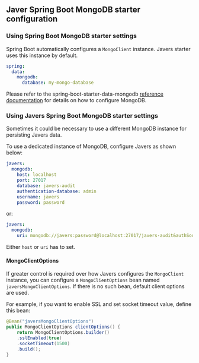 ## Javer Spring Boot MongoDB starter configuration

### Using Spring Boot MongoDB starter settings

Spring Boot automatically configures a `MongoClient` instance.
Javers starter uses this instance by default.

```yaml
spring:
  data:
    mongodb:
      database: my-mongo-database
```
Please refer to the spring-boot-starter-data-mongodb 
[reference documentation](https://docs.spring.io/spring-boot/docs/current/reference/html/boot-features-nosql.html#boot-features-mongodb) for details on how to configure MongoDB.

### Using Javers Spring Boot MongoDB starter settings

Sometimes it could be necessary to use a different MongoDB instance
for persisting Javers data.

To use a dedicated instance of MongoDB, configure Javers as shown below:

```yaml
javers:
  mongodb:
    host: localhost
    port: 27017
    database: javers-audit
    authentication-database: admin
    username: javers
    password: password
```

or:

```yaml
javers:
  mongodb:
    uri: mongodb://javers:password@localhost:27017/javers-audit&authSource=admin
```

Either `host` or `uri` has to set.

#### MongoClientOptions
If greater control is required over how Javers configures the `MongoClient` instance,
you can configure a `MongoClientOptions` bean named `javersMongoClientOptions`.
If there is no such bean, default client options are used. 

For example, if you want to enable SSL and set socket timeout value,
define this bean:

```java
@Bean("javersMongoClientOptions")
public MongoClientOptions clientOptions() {
    return MongoClientOptions.builder()
    .sslEnabled(true)
    .socketTimeout(1500)
    .build();
}
```